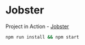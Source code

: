 # Jobster

Project in Action - [Jobster](https://redux-toolkit-jobster.netlify.app/)

```sh
npm run install && npm start
```

